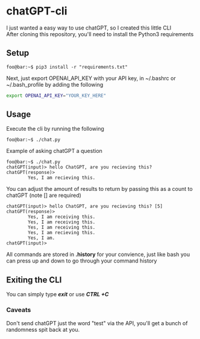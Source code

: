 # chatGPT-cli

I just wanted a easy way to use chatGPT, so I created this little CLI  
After cloning this repository, you'll need to install the Python3 requirements  

## Setup

```console
foo@bar:~$ pip3 install -r "requirements.txt"
```

Next, just export OPENAI_API_KEY with your API key, in ~/.bashrc or ~/.bash_profile by adding the following  

```bash
export OPENAI_API_KEY="YOUR_KEY_HERE"
```

## Usage

Execute the cli by running the following  

```console
foo@bar:~$ ./chat.py
```

Example of asking chatGPT a question
```console
foo@bar:~$ ./chat.py
chatGPT(input)> hello ChatGPT, are you recieving this?
chatGPT(response)>
        Yes, I am recieving this.
```
You can adjust the amount of results to return by passing this as a count to chatGPT (note [] are required)

```console
chatGPT(input)> hello ChatGPT, are you recieving this? [5]
chatGPT(response)>
        Yes, I am receiving this.
        Yes, I am receiving this.
        Yes, I am receiving this.
        Yes, I am recieving this.
        Yes, I am.
chatGPT(input)>
```

All commands are stored in **.history** for your convience, just like bash you can press up and down to go through your command history

## Exiting the CLI
You can simply type ***exit*** or use ***CTRL +C***

### Caveats

Don't send chatGPT just the word "test" via the API, you'll get a bunch of randomness spit back at you.
